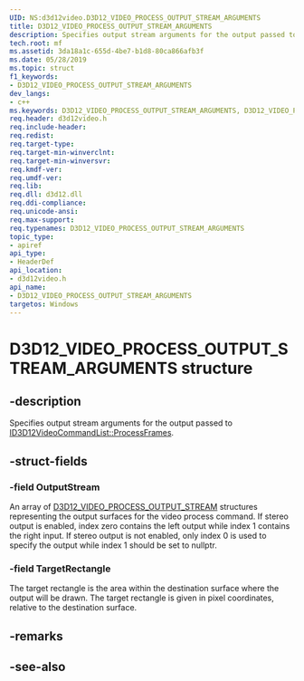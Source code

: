 ```yaml
---
UID: NS:d3d12video.D3D12_VIDEO_PROCESS_OUTPUT_STREAM_ARGUMENTS
title: D3D12_VIDEO_PROCESS_OUTPUT_STREAM_ARGUMENTS
description: Specifies output stream arguments for the output passed to ID3D12VideoCommandList::ProcessFrames.
tech.root: mf
ms.assetid: 3da18a1c-655d-4be7-b1d8-80ca866afb3f
ms.date: 05/28/2019
ms.topic: struct
f1_keywords:
- D3D12_VIDEO_PROCESS_OUTPUT_STREAM_ARGUMENTS
dev_langs:
- c++
ms.keywords: D3D12_VIDEO_PROCESS_OUTPUT_STREAM_ARGUMENTS, D3D12_VIDEO_PROCESS_OUTPUT_STREAM_ARGUMENTS,
req.header: d3d12video.h
req.include-header: 
req.redist: 
req.target-type: 
req.target-min-winverclnt: 
req.target-min-winversvr: 
req.kmdf-ver: 
req.umdf-ver: 
req.lib: 
req.dll: d3d12.dll
req.ddi-compliance: 
req.unicode-ansi: 
req.max-support: 
req.typenames: D3D12_VIDEO_PROCESS_OUTPUT_STREAM_ARGUMENTS
topic_type:
- apiref
api_type:
- HeaderDef
api_location:
- d3d12video.h
api_name:
- D3D12_VIDEO_PROCESS_OUTPUT_STREAM_ARGUMENTS
targetos: Windows
---
```


# D3D12_VIDEO_PROCESS_OUTPUT_STREAM_ARGUMENTS structure

## -description

Specifies output stream arguments for the output passed to [ID3D12VideoCommandList::ProcessFrames](nf-d3d12video-id3d12videoprocesscommandlist-processframes).

## -struct-fields

### -field OutputStream

An array of [D3D12_VIDEO_PROCESS_OUTPUT_STREAM](ns-d3d12video-d3d12_video_process_output_stream) structures representing the output surfaces for the video process command.  If stereo output is enabled, index zero contains the left output while index 1 contains the right input.  If stereo output is not enabled, only index 0 is used to specify the output while index 1 should be set to nullptr.
 
### -field TargetRectangle
 
The target rectangle is the area within the destination surface where the output will be drawn. The target rectangle is given in pixel coordinates, relative to the destination surface.

## -remarks

## -see-also
